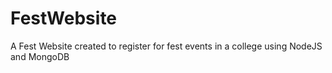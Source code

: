 # FestWebsite
 A Fest Website created to register for fest events in a college using NodeJS and MongoDB
